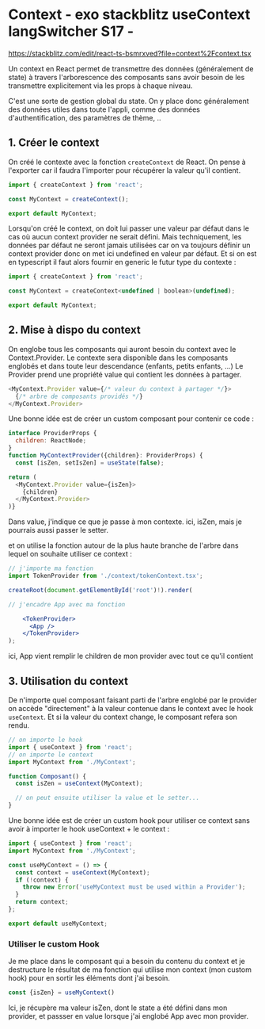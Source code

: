 # Context - exo stackblitz useContext langSwitcher S17 - 

https://stackblitz.com/edit/react-ts-bsmrxved?file=context%2Fcontext.tsx


Un context en React permet de transmettre des données (généralement de state) à travers l'arborescence des composants sans avoir besoin de les transmettre explicitement via les props à chaque niveau.

C'est une sorte de gestion global du state. On y place donc généralement des données utiles dans toute l'appli, comme des données d'authentification, des paramètres de thème, ..

## 1. Créer le context

On créé le contexte avec la fonction `createContext` de React. On pense à l'exporter car il faudra l'importer pour récupérer la valeur qu'il contient.

```js
import { createContext } from 'react';

const MyContext = createContext();

export default MyContext;
```

Lorsqu'on créé le context, on doit lui passer une valeur par défaut dans le cas où aucun context provider ne serait défini. Mais techniquement, les données par défaut ne seront jamais utilisées car on va toujours définir un context provider donc on met ici undefined en valeur par défaut. Et si on est en typescript il faut alors fournir en generic le futur type du contexte :

```js
import { createContext } from 'react';

const MyContext = createContext<undefined | boolean>(undefined);

export default MyContext;
```

## 2. Mise à dispo du context

On englobe tous les composants qui auront besoin du context avec le Context.Provider.
Le contexte sera disponible dans les composants englobés et dans toute leur descendance (enfants, petits enfants, ...)
Le Provider prend une propriété value qui contient les données à partager.

```js
<MyContext.Provider value={/* valeur du context à partager */}>
  {/* arbre de composants providés */}
</MyContext.Provider>
```

Une bonne idée est de créer un custom composant pour contenir ce code :

```js
interface ProviderProps {
  children: ReactNode;
}
function MyContextProvider({children}: ProviderProps) {
  const [isZen, setIsZen] = useState(false);

return (
  <MyContext.Provider value={isZen}>
    {children}
  </MyContext.Provider>
)}
```

Dans value, j'indique ce que je passe à mon contexte. ici, isZen, mais je pourrais aussi passer le setter.

et on utilise la fonction autour de la plus haute branche de l'arbre dans lequel on souhaite utiliser ce context :

```jsx
// j'importe ma fonction
import TokenProvider from './context/tokenContext.tsx';

createRoot(document.getElementById('root')!).render(

// j'encadre App avec ma fonction

    <TokenProvider>
      <App />
    </TokenProvider>
);
```
ici, App vient remplir le children de mon provider avec tout ce qu'il contient

## 3. Utilisation du context

De n'importe quel composant faisant parti de l'arbre englobé par le provider on accède "directement" à la valeur contenue dans le context avec le hook `useContext`.
Et si la valeur du context change, le composant refera son rendu.

```js
// on importe le hook
import { useContext } from 'react';
// on importe le context
import MyContext from './MyContext';

function Composant() {
  const isZen = useContext(MyContext);

  // on peut ensuite utiliser la value et le setter...
}
```

Une bonne idée est de créer un custom hook pour utiliser ce context sans avoir à importer le hook useContext + le context :

```js
import { useContext } from 'react';
import MyContext from './MyContext';

const useMyContext = () => {
  const context = useContext(MyContext);
  if (!context) {
    throw new Error('useMyContext must be used within a Provider');
  }
  return context;
};

export default useMyContext;
```

### Utiliser le custom Hook

Je me place dans le composant qui a besoin du contenu du context et je destructure le résultat de ma fonction qui utilise mon context (mon custom hook) pour en sortir les éléments dont j'ai besoin. 

```jsx
const {isZen} = useMyContext()
```

Ici, je récupère ma valeur isZen, dont le state a été défini dans mon provider, et passser en value lorsque j'ai englobé App avec mon provider.